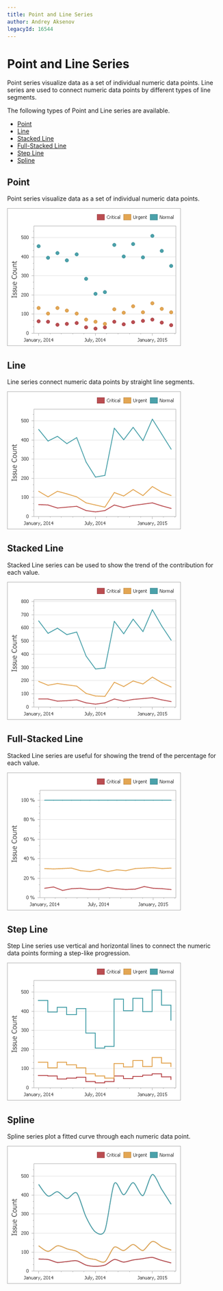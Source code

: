 ```yaml
---
title: Point and Line Series
author: Andrey Aksenov
legacyId: 16544
---
```

# Point and Line Series
Point series visualize data as a set of individual numeric data points. Line series are used to connect numeric data points by different types of line segments.

The following types of Point and Line series are available.
* [Point](#point)
* [Line](#line)
* [Stacked Line](#stacked-line)
* [Full-Stacked Line](#full-stacked-line)
* [Step Line](#step-line)
* [Spline](#spline)

## <a name="point"/>Point
Point series visualize data as a set of individual numeric data points.

![PointSeries](../../../../../images/img117745.png)

## <a name="line"/>Line
Line series connect numeric data points by straight line segments.

![LineSeries](../../../../../images/img117746.png)

## <a name="stacked-line"/>Stacked Line
Stacked Line series can be used to show the trend of the contribution for each value.

![StackedLineSeries](../../../../../images/img117747.png)

## <a name="full-stacked-line"/>Full-Stacked Line
Stacked Line series are useful for showing the trend of the percentage for each value.

![FullStackedLineSeries](../../../../../images/img117748.png)

## <a name="step-line"/>Step Line
Step Line series use vertical and horizontal lines to connect the numeric data points forming a step-like progression.

![StepLineSeries](../../../../../images/img117749.png)

## <a name="spline"/>Spline
Spline series plot a fitted curve through each numeric data point.

![SplineSeries](../../../../../images/img117750.png)